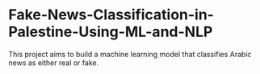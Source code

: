 # Fake-News-Classification-in-Palestine-Using-ML-and-NLP
This project aims to build a machine learning model that classifies Arabic news as either real or fake.
